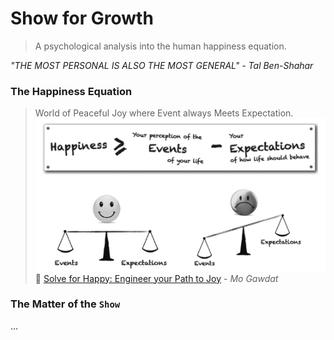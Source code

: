 # Show for Growth
> A psychological analysis into the human happiness equation.

_"THE MOST PERSONAL IS ALSO THE MOST GENERAL" - Tal Ben-Shahar_

### The Happiness Equation
> World of Peaceful Joy where Event always Meets Expectation.
![the-happiness-equation](the-happiness-equation.png)
:eyes: [Solve for Happy: Engineer your Path to Joy](https://www.solveforhappy.com/) - _Mo Gawdat_

### The Matter of the `Show`
...
